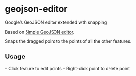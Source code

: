 # geojson-editor
Googleʼs GeoJSON editor extended with snapping

Based on [Simple GeoJSON editor](https://google-developers.appspot.com/maps/documentation/utils/geojson/).

Snaps the dragged point to the points of all the other features.


## Usage

– Click feature to edit points
– Right-click point to delete point
